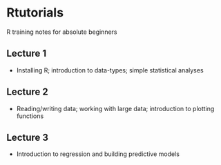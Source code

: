 # Rtutorials
R training notes for absolute beginners

<h2>Lecture 1</h2>
<ul><li>Installing R; introduction to data-types; simple statistical analyses</li></ul>

<h2>Lecture 2</h2>
<ul><li>Reading/writing data; working with large data; introduction to plotting functions</li></ul>

<h2>Lecture 3</h2>
<ul><li>Introduction to regression and building predictive models</li></ul>
